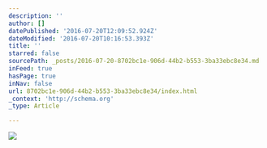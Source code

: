 ```yaml
---
description: ''
author: []
datePublished: '2016-07-20T12:09:52.924Z'
dateModified: '2016-07-20T10:16:53.393Z'
title: ''
starred: false
sourcePath: _posts/2016-07-20-8702bc1e-906d-44b2-b553-3ba33ebc8e34.md
inFeed: true
hasPage: true
inNav: false
url: 8702bc1e-906d-44b2-b553-3ba33ebc8e34/index.html
_context: 'http://schema.org'
_type: Article

---
```

![](https://the-grid-user-content.s3-us-west-2.amazonaws.com/98d6ba7c-94f0-4d1a-91d6-275a0324e46e.png)